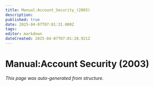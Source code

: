 ```yaml
---
title: Manual:Account_Security_(2003)
description: 
published: true
date: 2025-04-07T07:01:31.000Z
tags: 
editor: markdown
dateCreated: 2025-04-07T07:01:28.921Z
---
```


# Manual:Account Security (2003)

*This page was auto-generated from structure.*